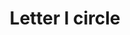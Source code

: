 ---
title: Letter l circle
tags: ["letter", "l", "circle", "alphabet", "round", "initial", "logo"]
icon: letter-l-circle
svg: '<svg xmlns="http://www.w3.org/2000/svg" width="24" height="24" fill="none" viewBox="0 0 24 24" stroke-width="1.5" stroke-linecap="round" stroke-linejoin="round" stroke="currentColor"><path d="M21 12a9 9 0 1 1-18 0 9 9 0 0 1 18 0"/><path d="M9.5 8v7.5H15"/></svg>'
---